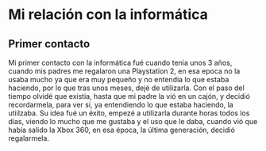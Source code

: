 # Mi relación con la informática
## Primer contacto

Mi primer contacto con la informática fué cuando tenia unos 3 años, cuando mis padres me regalaron una Playstation 2, en esa epoca no la usaba mucho ya que era muy pequeño y no entendia lo que estaba haciendo, por lo que tras unos meses, dejé de utilizarla.
Con el paso del tiempo olvidé que existia, hasta que mi padre la vió en un cajón, y decidió recordarmela, para ver si, ya entendiendo lo que estaba haciendo, la utiilzaba.
Su idea fué un éxito, empezé a utilizarla durante horas todos los días, viendo lo mucho que me gustaba y el uso que le daba, cuando vió que había salido la Xbox 360, en esa época, la última generación, decidió regalarmela. 